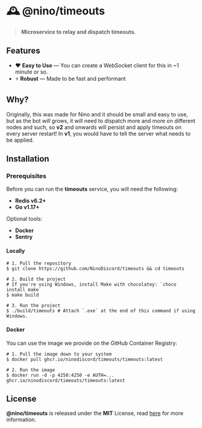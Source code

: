 # 🕰️ @nino/timeouts
> **Microservice to relay and dispatch timeouts.**

## Features
- :heart: **Easy to Use** — You can create a WebSocket client for this in ~1 minute or so.
- :zap: **Robust** — Made to be fast and performant

## Why?
Originally, this was made for Nino and it should be small and easy to use, but as the bot *will* grows,
it will need to dispatch more and more on different nodes and such, so **v2** and onwards will persist and
apply timeouts on every server restart! In **v1**, you would have to tell the server what needs to be applied.

## Installation
### Prerequisites 
Before you can run the **timeouts** service, you will need the following:

- **Redis v6.2+**
- **Go v1.17+**

Optional tools:

- **Docker**
- **Sentry**

#### Locally
```shell
# 1. Pull the repository
$ git clone https://github.com/NinoDiscord/timeouts && cd timeouts

# 2. Build the project
# If you're using Windows, install Make with chocolatey: `choco install make`
$ make build

# 3. Run the project
$ ./build/timeouts # Attach `.exe` at the end of this command if using Windows.
```

#### Docker
You can use the image we provide on the GitHub Container Registry:

```shell
# 1. Pull the image down to your system
$ docker pull ghcr.io/ninodiscord/timeouts/timeouts:latest

# 2. Run the image
$ docker run -d -p 4250:4250 -e AUTH=... ghcr.io/ninodiscord/timeouts/timeouts:latest
```

## License
**@nino/timeouts** is released under the **MIT** License, read [here](/LICENSE) for more information.
